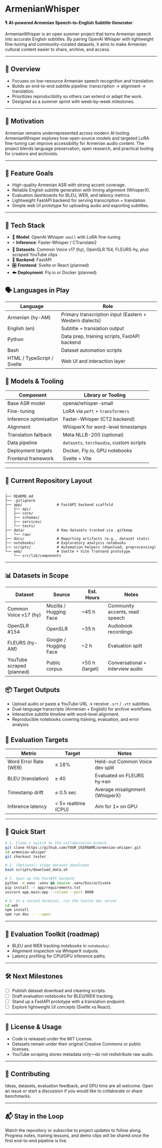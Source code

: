 # ArmenianWhisper

🎙️ **AI-powered Armenian Speech-to-English Subtitle Generator**

ArmenianWhisper is an open summer project that turns Armenian speech into accurate English subtitles. By pairing OpenAI Whisper with lightweight fine-tuning and community-curated datasets, it aims to make Armenian cultural content easier to share, archive, and access.

---

## 📌 Overview

- Focuses on low-resource Armenian speech recognition and translation.
- Builds an end-to-end subtitle pipeline: transcription → alignment → translation.
- Prioritizes reproducibility so others can extend or adapt the work.
- Designed as a summer sprint with week-by-week milestones.

---

## 🧠 Motivation

Armenian remains underrepresented across modern AI tooling. ArmenianWhisper explores how open-source models and targeted LoRA fine-tuning can improve accessibility for Armenian audio content. The project blends language preservation, open research, and practical tooling for creators and archivists.

---

## 🌟 Feature Goals

- High-quality Armenian ASR with strong accent coverage.
- Reliable English subtitle generation with timing alignment (WhisperX).
- Evaluation dashboards for BLEU, WER, and latency metrics.
- Lightweight FastAPI backend for serving transcription + translation.
- Simple web UI prototype for uploading audio and exporting subtitles.

---

## 🔧 Tech Stack

- 🤖 **Model**: OpenAI Whisper `small` with LoRA fine-tuning
- ⚡ **Inference**: Faster-Whisper / CTranslate2
- 🧹 **Datasets**: Common Voice v17 (hy), OpenSLR 154, FLEURS-hy, plus scraped YouTube clips
- 🧱 **Backend**: FastAPI
- 🎛️ **Frontend**: Svelte or React (planned)
- ☁️ **Deployment**: Fly.io or Docker (planned)

## 🗣️ Languages in Play

| Language | Role |
|----------|------|
| Armenian (hy-AM) | Primary transcription input (Eastern + Western dialects) |
| English (en) | Subtitle + translation output |
| Python | Data prep, training scripts, FastAPI backend |
| Bash | Dataset automation scripts |
| HTML / TypeScript / Svelte | Web UI and interaction layer |

## 🧠 Models & Tooling

| Component | Library or Tooling |
|-----------|-------------------|
| Base ASR model | openai/whisper-small |
| Fine-tuning | LoRA via `peft` + `transformers` |
| Inference optimisation | Faster-Whisper (CT2 backend) |
| Alignment | WhisperX for word-level timestamps |
| Translation fallback | Meta NLLB-200 (optional) |
| Data pipeline | `datasets`, `torchaudio`, custom scripts |
| Deployment targets | Docker, Fly.io, GPU notebooks |
| Frontend framework | Svelte + Vite |

---

## 📁 Current Repository Layout

````text
.
├── README.md
├── .gitignore
├── app/                # FastAPI backend scaffold
│   ├── api/
│   ├── core/
│   ├── schemas/
│   ├── services/
│   └── tests/
├── data/               # Raw datasets tracked via .gitkeep
│   └── raw/
├── docs/               # Reporting artifacts (e.g., dataset stats)
├── notebooks/          # Exploratory analysis notebooks
├── scripts/            # Automation helpers (download, preprocessing)
└── web/                # Svelte + Vite frontend prototype
    └── src/lib/components
````

---

## 📊 Datasets in Scope

| Dataset | Source | Est. Hours | Notes |
|---------|--------|-----------|-------|
| Common Voice v17 (hy) | Mozilla / Hugging Face | ~45 h | Community accents, read speech |
| OpenSLR #154 | OpenSLR | ~35 h | Audiobook recordings |
| FLEURS (hy-AM) | Google / Hugging Face | ~2 h | Evaluation split |
| YouTube scraped (planned) | Public corpus | +50 h (target) | Conversational + interview audio |

## 📦 Target Outputs

- Upload audio or paste a YouTube URL → receive `.srt` / `.vtt` subtitles.
- Dual-language transcripts (Armenian + English) for archive workflows.
- Interactive subtitle timeline with word-level alignment.
- Reproducible notebooks covering training, evaluation, and error analysis.

## 🧪 Evaluation Targets

| Metric | Target | Notes |
|--------|--------|-------|
| Word Error Rate (WER) | ≤ 18% | Held-out Common Voice dev split |
| BLEU (translation) | ≥ 40 | Evaluated on FLEURS hy→en |
| Timestamp drift | ≤ 0.5 sec | Average misalignment (WhisperX) |
| Inference latency | < 5× realtime (CPU) | Aim for 1× on GPU |

---



## 🚀 Quick Start

```bash
# 1. Clone + switch to the collaboration branch
git clone https://github.com/YOUR_USERNAME/armenian-whisper.git
cd armenian-whisper
git checkout tester

# 2. (Optional) stage dataset downloads
bash scripts/download_data.sh

# 3. Spin up the FastAPI backend
python -m venv .venv && source .venv/bin/activate
pip install -r app/requirements.txt
uvicorn app.main:app --reload --port 8000

# 4. In a second terminal, run the Svelte dev server
cd web
npm install
npm run dev -- --open
```

---

## 🧰 Evaluation Toolkit (roadmap)

- BLEU and WER tracking notebooks in `notebooks/`.
- Alignment inspection via WhisperX outputs.
- Latency profiling for CPU/GPU inference paths.

---

## 🛠️ Next Milestones

- [ ] Publish dataset download and cleaning scripts.
- [ ] Draft evaluation notebooks for BLEU/WER tracking.
- [ ] Stand up a FastAPI prototype with a translation endpoint.
- [ ] Explore lightweight UI concepts (Svelte vs React).

---

## 📜 License & Usage

- Code is released under the MIT License.
- Datasets remain under their original Creative Commons or public licenses.
- YouTube scraping stores metadata only—do not redistribute raw audio.

---

## 🤝 Contributing

Ideas, datasets, evaluation feedback, and GPU time are all welcome. Open an issue or start a discussion if you would like to collaborate or share benchmarks.

---

## 📬 Stay in the Loop

Watch the repository or subscribe to project updates to follow along. Progress notes, training lessons, and demo clips will be shared once the first end-to-end pipeline is live.
